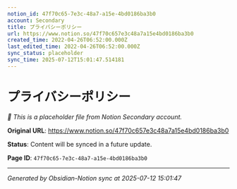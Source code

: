 ```yaml
---
notion_id: 47f70c65-7e3c-48a7-a15e-4bd0186ba3b0
account: Secondary
title: プライバシーポリシー
url: https://www.notion.so/47f70c657e3c48a7a15e4bd0186ba3b0
created_time: 2022-04-26T06:52:00.000Z
last_edited_time: 2022-04-26T06:52:00.000Z
sync_status: placeholder
sync_time: 2025-07-12T15:01:47.514181
---
```


# プライバシーポリシー

*🔄 This is a placeholder file from Notion Secondary account.*

**Original URL**: https://www.notion.so/47f70c657e3c48a7a15e4bd0186ba3b0

**Status**: Content will be synced in a future update.

**Page ID**: `47f70c65-7e3c-48a7-a15e-4bd0186ba3b0`

---

*Generated by Obsidian-Notion sync at 2025-07-12 15:01:47*
